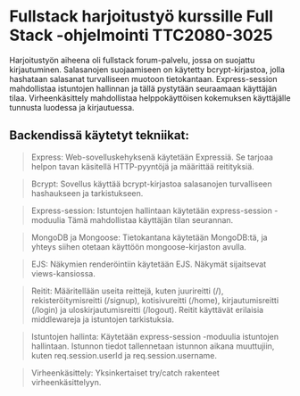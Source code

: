 # Fullstack harjoitustyö kurssille Full Stack -ohjelmointi TTC2080-3025

Harjoitustyön aiheena oli fullstack forum-palvelu, jossa on suojattu kirjautuminen. Salasanojen suojaamiseen on käytetty bcrypt-kirjastoa, jolla hashataan salasanat turvalliseen muotoon tietokantaan. Express-session mahdollistaa istuntojen hallinnan ja tällä pystytään seuraamaan käyttäjän tilaa. Virheenkäsittely mahdollistaa helppokäyttöisen kokemuksen käyttäjälle tunnusta luodessa ja kirjautuessa.

## Backendissä käytetyt tekniikat:

> Express: Web-sovelluskehyksenä käytetään Expressiä. Se tarjoaa helpon tavan käsitellä HTTP-pyyntöjä ja määrittää reitityksiä.

> Bcrypt: Sovellus käyttää bcrypt-kirjastoa salasanojen turvalliseen hashaukseen ja tarkistukseen.

> Express-session: Istuntojen hallintaan käytetään express-session -moduulia Tämä mahdollistaa käyttäjän tilan seurannan.

> MongoDB ja Mongoose: Tietokantana käytetään MongoDB:tä, ja yhteys siihen otetaan käyttöön mongoose-kirjaston avulla.

> EJS: Näkymien renderöintiin käytetään EJS. Näkymät sijaitsevat views-kansiossa.

> Reitit: Määritellään useita reittejä, kuten juurireitti (/), rekisteröitymisreitti (/signup), kotisivureitti (/home), kirjautumisreitti (/login) ja uloskirjautumisreitti (/logout). Reitit käyttävät erilaisia middlewareja ja istuntojen tarkistuksia.

> Istuntojen hallinta: Käytetään express-session -moduulia istuntojen hallintaan. Istunnon tiedot tallennetaan istunnon aikana muuttujiin, kuten req.session.userId ja req.session.username.

> Virheenkäsittely: Yksinkertaiset try/catch rakenteet virheenkäsittelyyn.
